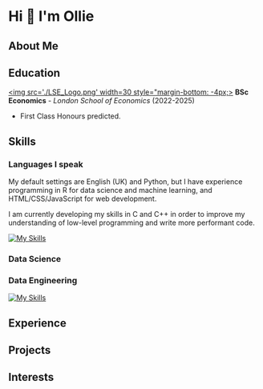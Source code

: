 # Hi 👋 I'm Ollie

## About Me

## Education

[<img src='./LSE_Logo.png' width=30 style="margin-bottom: -4px;>](https://www.lse.ac.uk/study-at-lse/undergraduate/bsc-economics) **BSc Economics** - *London School of Economics* (2022-2025)

- First Class Honours predicted.

## Skills

### Languages I speak

My default settings are English (UK) and Python, but I have experience programming in R for data science and machine learning, and HTML/CSS/JavaScript for web development.

I am currently developing my skills in C and C++ in order to improve my understanding of low-level programming and write more performant code.

[![My Skills](https://skillicons.dev/icons?i=py,c,r,html,css,js)](https://skillicons.dev)

### Data Science

### Data Engineering

[![My Skills](https://skillicons.dev/icons?i=mongodb,postgres,gcp,firebase)](https://skillicons.dev)

## Experience

## Projects

## Interests